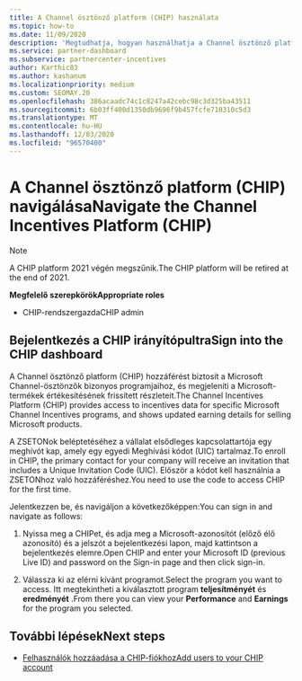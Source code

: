 ```yaml
---
title: A Channel ösztönző platform (CHIP) használata
ms.topic: how-to
ms.date: 11/09/2020
description: 'Megtudhatja, hogyan használhatja a Channel ösztönző platformot (CHIP) az ösztönzők működéséhez. Megjegyzés: Ez a platform 2021 végén megszűnik.'
ms.service: partner-dashboard
ms.subservice: partnercenter-incentives
author: Karthic83
ms.author: kashanum
ms.localizationpriority: medium
ms.custom: SEOMAY.20
ms.openlocfilehash: 386acaadc74c1c8247a42cebc98c3d325ba43511
ms.sourcegitcommit: 6b03ff400d1350db9696f9b457fcfe710310c5d3
ms.translationtype: MT
ms.contentlocale: hu-HU
ms.lasthandoff: 12/03/2020
ms.locfileid: "96570400"
---
```

# <a name="navigate-the-channel-incentives-platform-chip"></a><span data-ttu-id="c594d-104">A Channel ösztönző platform (CHIP) navigálása</span><span class="sxs-lookup"><span data-stu-id="c594d-104">Navigate the Channel Incentives Platform (CHIP)</span></span>

>[!NOTE]
><span data-ttu-id="c594d-105">A CHIP platform 2021 végén megszűnik.</span><span class="sxs-lookup"><span data-stu-id="c594d-105">The CHIP platform will be retired at the end of 2021.</span></span>

<span data-ttu-id="c594d-106">**Megfelelő szerepkörök**</span><span class="sxs-lookup"><span data-stu-id="c594d-106">**Appropriate roles**</span></span>

- <span data-ttu-id="c594d-107">CHIP-rendszergazda</span><span class="sxs-lookup"><span data-stu-id="c594d-107">CHIP admin</span></span>

## <a name="sign-into-the-chip-dashboard"></a><span data-ttu-id="c594d-108">Bejelentkezés a CHIP irányítópultra</span><span class="sxs-lookup"><span data-stu-id="c594d-108">Sign into the CHIP dashboard</span></span>

<span data-ttu-id="c594d-109">A Channel ösztönző platform (CHIP) hozzáférést biztosít a Microsoft Channel-ösztönzők bizonyos programjaihoz, és megjeleníti a Microsoft-termékek értékesítésének frissített részleteit.</span><span class="sxs-lookup"><span data-stu-id="c594d-109">The Channel Incentives Platform (CHIP) provides access to incentives data for specific Microsoft Channel Incentives programs, and shows updated earning details for selling Microsoft products.</span></span>

<span data-ttu-id="c594d-110">A ZSETONok beléptetéséhez a vállalat elsődleges kapcsolattartója egy meghívót kap, amely egy egyedi Meghívási kódot (UIC) tartalmaz.</span><span class="sxs-lookup"><span data-stu-id="c594d-110">To enroll in CHIP, the primary contact for your company will receive an invitation that includes a Unique Invitation Code (UIC).</span></span> <span data-ttu-id="c594d-111">Először a kódot kell használnia a ZSETONhoz való hozzáféréshez.</span><span class="sxs-lookup"><span data-stu-id="c594d-111">You need to use the code to access CHIP for the first time.</span></span>


<span data-ttu-id="c594d-112">Jelentkezzen be, és navigáljon a következőképpen:</span><span class="sxs-lookup"><span data-stu-id="c594d-112">You can sign in and navigate as follows:</span></span>

1. <span data-ttu-id="c594d-113">Nyissa meg a CHIPet, és adja meg a Microsoft-azonosítót (előző élő azonosító) és a jelszót a bejelentkezési lapon, majd kattintson a bejelentkezés elemre.</span><span class="sxs-lookup"><span data-stu-id="c594d-113">Open CHIP and enter your Microsoft ID (previous Live ID) and password on the Sign-in page and then click sign-in.</span></span>
 
1. <span data-ttu-id="c594d-114">Válassza ki az elérni kívánt programot.</span><span class="sxs-lookup"><span data-stu-id="c594d-114">Select the program you want to access.</span></span>
<span data-ttu-id="c594d-115">Itt megtekintheti a kiválasztott program **teljesítményét** és **eredményét** .</span><span class="sxs-lookup"><span data-stu-id="c594d-115">From there you can view your **Performance** and **Earnings** for the program you selected.</span></span> 

## <a name="next-steps"></a><span data-ttu-id="c594d-116">További lépések</span><span class="sxs-lookup"><span data-stu-id="c594d-116">Next steps</span></span>

- [<span data-ttu-id="c594d-117">Felhasználók hozzáadása a CHIP-fiókhoz</span><span class="sxs-lookup"><span data-stu-id="c594d-117">Add users to your CHIP account</span></span>](chip-users.md)